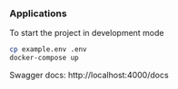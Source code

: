 ### Applications

To start the project in development mode

```bash
cp example.env .env
docker-compose up
```

Swagger docs: http://localhost:4000/docs
